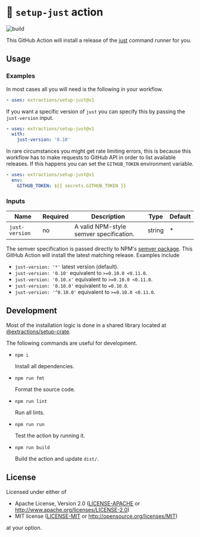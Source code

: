 # 🤖 `setup-just` action

![build](https://img.shields.io/github/workflow/status/extractions/setup-just/build)

This GitHub Action will install a release of the
[just](https://github.com/casey/just) command runner for you.

## Usage

### Examples

In most cases all you will need is the following in your workflow.

```yaml
- uses: extractions/setup-just@v1
```

If you want a specific version of `just` you can specify this by passing the
`just-version` input.

```yaml
- uses: extractions/setup-just@v1
  with:
    just-version: '0.10'
```

In rare circumstances you might get rate limiting errors, this is because this
workflow has to make requests to GitHub API in order to list available releases.
If this happens you can set the `GITHUB_TOKEN` environment variable.

```yaml
- uses: extractions/setup-just@v1
  env:
    GITHUB_TOKEN: ${{ secrets.GITHUB_TOKEN }}
```

### Inputs

| Name           | Required | Description                             | Type   | Default |
| -------------- | -------- | --------------------------------------- | ------ | ------- |
| `just-version` | no       | A valid NPM-style semver specification. | string | *       |

The semver specification is passed directly to NPM's [semver
package](https://www.npmjs.com/package/semver). This GitHub Action will install
the latest matching release. Examples include

- `just-version: '*'` latest version (default).
- `just-version: '0.10'` equivalent to `>=0.10.0 <0.11.0`.
- `just-version: '0.10.x'` equivalent to `>=0.10.0 <0.11.0`.
- `just-version: '0.10.0'` equivalent to `=0.10.0`.
- `just-version: '^0.10.0'` equivalent to `>=0.10.0 <0.11.0`.

## Development

Most of the installation logic is done in a shared library located at
[@extractions/setup-crate](https://github.com/extractions/setup-crate).

The following commands are useful for development.

- `npm i`

  Install all dependencies.

- `npm run fmt`

  Format the source code.

- `npm run lint`

  Run all lints.

- `npm run run`

  Test the action by running it.

- `npm run build`

  Build the action and update `dist/`.

## License

Licensed under either of

- Apache License, Version 2.0 ([LICENSE-APACHE](LICENSE-APACHE) or
   http://www.apache.org/licenses/LICENSE-2.0)
- MIT license ([LICENSE-MIT](LICENSE-MIT) or http://opensource.org/licenses/MIT)

at your option.
